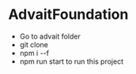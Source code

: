 # AdvaitFoundation

- Go to advait folder
- git clone
- npm i --f
- npm run start to run this project
